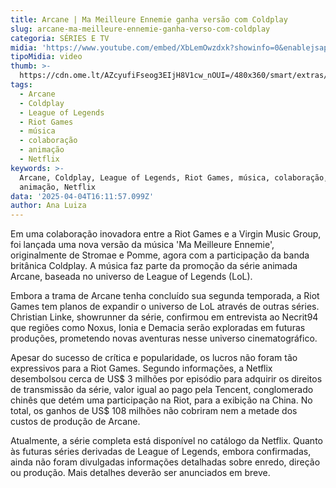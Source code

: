 ```yaml
---
title: Arcane | Ma Meilleure Ennemie ganha versão com Coldplay
slug: arcane-ma-meilleure-ennemie-ganha-verso-com-coldplay
categoria: SÉRIES E TV
midia: 'https://www.youtube.com/embed/XbLemOwzdxk?showinfo=0&enablejsapi=1'
tipoMidia: video
thumb: >-
  https://cdn.ome.lt/AZcyufiFseog3EIjH8V1cw_nOUI=/480x360/smart/extras/conteudos/omelete_THUMB_-_2025-04-04T125142.388.png
tags:
  - Arcane
  - Coldplay
  - League of Legends
  - Riot Games
  - música
  - colaboração
  - animação
  - Netflix
keywords: >-
  Arcane, Coldplay, League of Legends, Riot Games, música, colaboração,
  animação, Netflix
data: '2025-04-04T16:11:57.099Z'
author: Ana Luiza
---
```


Em uma colaboração inovadora entre a Riot Games e a Virgin Music Group, foi lançada uma nova versão da música 'Ma Meilleure Ennemie', originalmente de Stromae e Pomme, agora com a participação da banda britânica Coldplay. A música faz parte da promoção da série animada Arcane, baseada no universo de League of Legends (LoL).

Embora a trama de Arcane tenha concluído sua segunda temporada, a Riot Games tem planos de expandir o universo de LoL através de outras séries. Christian Linke, showrunner da série, confirmou em entrevista ao Necrit94 que regiões como Noxus, Ionia e Demacia serão exploradas em futuras produções, prometendo novas aventuras nesse universo cinematográfico.

Apesar do sucesso de crítica e popularidade, os lucros não foram tão expressivos para a Riot Games. Segundo informações, a Netflix desembolsou cerca de US$ 3 milhões por episódio para adquirir os direitos de transmissão da série, valor igual ao pago pela Tencent, conglomerado chinês que detém uma participação na Riot, para a exibição na China. No total, os ganhos de US$ 108 milhões não cobriram nem a metade dos custos de produção de Arcane.

Atualmente, a série completa está disponível no catálogo da Netflix. Quanto às futuras séries derivadas de League of Legends, embora confirmadas, ainda não foram divulgadas informações detalhadas sobre enredo, direção ou produção. Mais detalhes deverão ser anunciados em breve.
